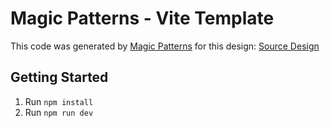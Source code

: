 # Magic Patterns - Vite Template

This code was generated by [Magic Patterns](https://magicpatterns.com) for this design: [Source Design](https://magicpatterns.com/c/2bsikkqcx4gpppoq2dprtj)

## Getting Started

1. Run `npm install`
2. Run `npm run dev`
